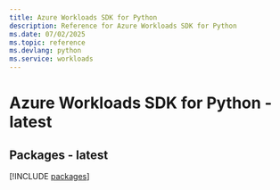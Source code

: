 ```yaml
---
title: Azure Workloads SDK for Python
description: Reference for Azure Workloads SDK for Python
ms.date: 07/02/2025
ms.topic: reference
ms.devlang: python
ms.service: workloads
---
```

# Azure Workloads SDK for Python - latest
## Packages - latest
[!INCLUDE [packages](workloads-index.md)]